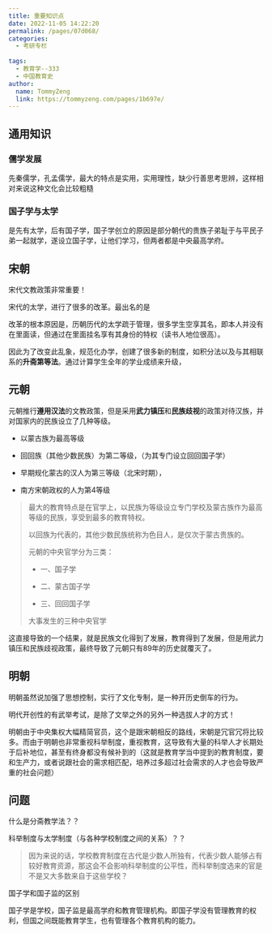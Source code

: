 ```yaml
---
title: 重要知识点
date: 2022-11-05 14:22:20
permalink: /pages/07d068/
categories:
  - 考研专栏
 
tags:
  - 教育学--333
  - 中国教育史
author: 
  name: TommyZeng
  link: https://tommyzeng.com/pages/1b697e/
---
```

 

## 通用知识

### 儒学发展

先秦儒学，孔孟儒学，最大的特点是实用，实用理性，缺少行善思考思辨，这样相对来说这种文化会比较粗糙

### 国子学与太学

是先有太学，后有国子学，国子学创立的原因是部分朝代的贵族子弟耻于与平民子弟一起就学，遂设立国子学，让他们学习，但两者都是中央最高学府。<!-- more -->



## 宋朝

宋代文教政策非常重要！

宋代的太学，进行了很多的改革。最出名的是

改革的根本原因是，历朝历代的太学疏于管理，很多学生空享其名，即本人并没有在里面读，但通过在里面挂名享有其身份的特权（读书人地位很高）。

因此为了改变此乱象，规范化办学，创建了很多新的制度，如积分法以及与其相联系的**升斋第等法**。通过计算学生全年的学业成绩来升级， 



## 元朝

元朝推行**遵用汉法**的文教政策，但是采用**武力镇压**和**民族歧视**的政策对待汉族，并对国家内的民族设立了几种等级。

- 以蒙古族为最高等级

- 回回族（其他少数民族）为第二等级，（为其专门设立回回国子学）

- 早期规化蒙古的汉人为第三等级（北宋时期），

- 南方宋朝政权的人为第4等级

> 最大的教育特点是在官学上，以民族为等级设立专门学校及蒙古族作为最高等级的民族，享受到最多的教育特权。
>
> 以回族为代表的，其他少数民族统称为色目人，是仅次于蒙古贵族的。
>
> 元朝的中央官学分为三类：
>
> - 一、国子学
>
> - 二、蒙古国子学
>
> - 三、回回国子学
>
> 大事发生的三种中央官学

这直接导致的一个结果，就是民族文化得到了发展，教育得到了发展，但是用武力镇压和民族歧视政策，最终导致了元朝只有89年的历史就覆灭了。





## 明朝

明朝虽然说加强了思想控制，实行了文化专制，是一种开历史倒车的行为。

明代开创性的有武举考试，是除了文举之外的另外一种选拔人才的方式！



明朝由于中央集权大幅精简官员，这个是跟宋朝相反的路线，宋朝是冗官冗将比较多。而由于明朝也非常重视科举制度，重视教育，这导致有大量的科举人才长期处于后补地位，甚至有终身都没有候补到的（这就是教育学当中提到的教育制度，要和生产力，或者说跟社会的需求相匹配，培养过多超过社会需求的人才也会导致严重的社会问题）





## 问题

什么是分斋教学法？？

科举制度与太学制度（与各种学校制度之间的关系）？？

> 因为来说的话，学校教育制度在古代是少数人所独有，代表少数人能够占有较好教育资源，那这会不会影响科举制度的公平性，而科举制度选来的官是不是又大多数来自于这些学校？



国子学和国子监的区别

国子学是学校，国子监是最高学府和教育管理机构。即国子学没有管理教育的权利，但国之间既能教育学生，也有管理各个教育机构的能力。